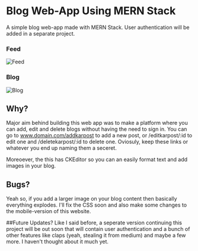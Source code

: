 # Blog Web-App Using MERN Stack
A simple blog web-app made with MERN Stack. User authentication will be added in a separate project.
### Feed 
![Feed](https://i.imgur.com/pxgtdVU.png)

### Blog
![Blog](https://i.imgur.com/aq9st1b.png)

## Why?
Major aim behind building this web app was to make a platform where you can add, edit and delete blogs without having the need to sign in. 
You can go to www.domain.com/addkarpost to add a new post, or /editkarpost/:id to edit one and /deletekarpost/:id to delete one. Oviosuly, keep these links or whatever you 
end up naming them a seceret.

Moreoever, the this has CKEditor so you can an easily format text and add images in your blog.

## Bugs?
Yeah so, if you add a larger image on your blog content then basically everything explodes. 
I'll fix the CSS soon and also make some changes to the mobile-version of this website.

##Future Updates?
Like I said before, a seperate version continuing this project will be out soon that will contain user authentication and a bunch of other features like
claps (yeah, stealing it from medium) and maybe a few more. I haven't thought about it much yet.

